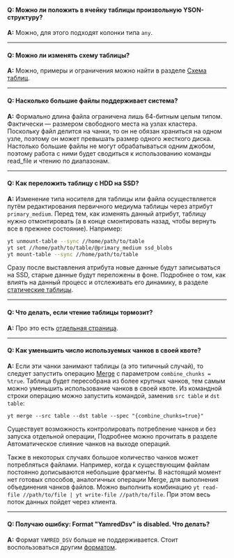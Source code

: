 #### **Q: Можно ли положить в ячейку таблицы произвольную YSON-структуру?**

**A:** Можно, для этого подходят колонки типа `any`.

------

#### **Q: Можно ли изменять схему таблицы?**

**A:** Можно, примеры и ограничения можно найти в разделе [Схема таблиц](../../user-guide/storage/static-schema.md#create).

------

#### **Q: Насколько большие файлы поддерживает система?**

**A:** Формально длина файла ограничена лишь 64-битным целым типом. Фактически — размером свободного места на узлах кластера. Поскольку файл делится на чанки, то он не обязан храниться на одном узле, поэтому он может превышать размер одного жесткого диска. Настолько большие файлы не могут обрабатываться одним джобом, поэтому работа с ними будет сводиться к использованию команды read_file и чтению по диапазонам.

------
#### **Q: Как переложить таблицу с HDD на SSD?**

**A:** Изменение типа носителя для таблицы или файла осуществляется путём редактирования первичного медиума таблицы через атрибут `primary_medium`. Перед тем, как изменять данный атрибут, таблицу нужно отмонтировать (а в конце смонтировать назад, чтобы вернуть все в прежнее состояние). Например:

```bash
yt unmount-table --sync //home/path/to/table
yt set //home/path/to/table/@primary_medium ssd_blobs
yt mount-table --sync //home/path/to/table
```
Сразу после выставления атрибута новые данные будут записываться на SSD, старые данные будут переложены в фоне. Подробнее о том, как влиять на данный процесс и отслеживать его динамику, в разделе [статические таблицы](../../user-guide/storage/static-tables.md#medium).

------
#### **Q: Что делать, если чтение таблицы тормозит?**

**A:** Про это есть [отдельная страница](../../user-guide/problems/slow-read.md).

------
#### **Q: Как уменьшить число используемых чанков в своей квоте?**

**A:** Если эти чанки занимают таблицы (а это типичный случай), то следует запустить операцию [Merge](../../user-guide/data-processing/operations/merge.md) с параметром `combine_chunks = %true`.
Таблица будет пересобрана из более крупных чанков, тем самым можно уменьшить использование чанков в своей квоте. Из командной строки операцию можно запустить командой, заменив `src table` и `dst table`:

```
yt merge --src table --dst table --spec "{combine_chunks=true}"
```

Существует возможность контролировать потребление чанков и без запуска отдельной операции, Подробнее можно прочитать в разделе Автоматическое слияние чанков на выходе операций.

Также в некоторых случаях большое количество чанков может потребляться файлами. Например, когда к существующим файлам постоянно дописываются небольшие фрагменты. В настоящий момент нет готовых способов, аналогичных операции Merge, для выполнения объединения чанков файлов. Можно выполнить комбинацию `yt read-file //path/to/file | yt write-file //path/to/file`.  При этом весь поток данных пойдет через клиента.

------
#### **Q: Получаю ошибку: Format "YamredDsv" is disabled. Что делать?**

**A:** Формат `YAMRED_DSV` больше не поддерживается. Стоит воспользоваться другим [форматом](../../user-guide/storage/formats.md#formaty-predstavleniya-tablichnyh-dannyh).
